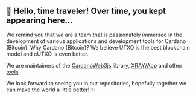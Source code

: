 ## 👋 Hello, time traveler! Over time, you kept appearing here...

We remind you that we are a team that is passionately immersed in the development of various applications and development tools for Cardano (Bitcoin). Why Cardano (Bitcoin)? We believe UTXO is the best blockchain model and eUTXO is even better.

We are maintainers of the [CardanoWeb3js](https://cardano-web3-js.org) library, [XRAY/App](https://xray.app) and other [tools](https://github.com/xray-network/projects-map). 

We look forward to seeing you in our repositories, hopefully together we can make the world a little better! ✨
